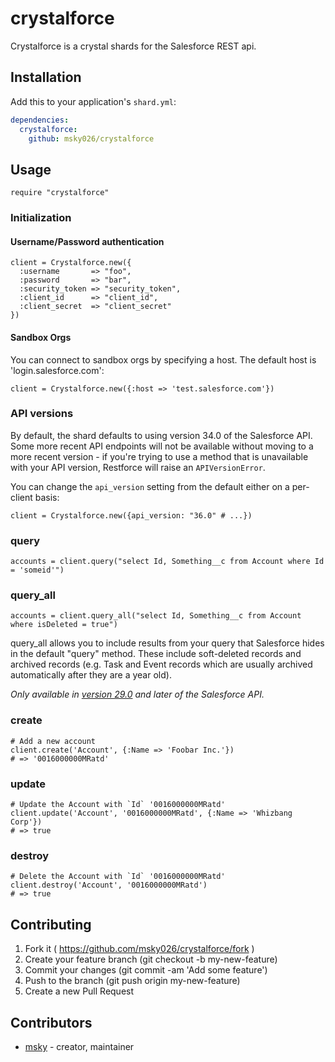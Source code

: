 # crystalforce

Crystalforce is a crystal shards for the Salesforce REST api.

## Installation


Add this to your application's `shard.yml`:

```yaml
dependencies:
  crystalforce:
    github: msky026/crystalforce
```


## Usage


```crystal
require "crystalforce"
```

### Initialization

#### Username/Password authentication

```crystal
client = Crystalforce.new({
  :username       => "foo",
  :password       => "bar",
  :security_token => "security_token",
  :client_id      => "client_id",
  :client_secret  => "client_secret"
})
```

#### Sandbox Orgs

You can connect to sandbox orgs by specifying a host. The default host is
'login.salesforce.com':

```crystal
client = Crystalforce.new({:host => 'test.salesforce.com'})
```

### API versions

By default, the shard defaults to using version 34.0 of the Salesforce API.
Some more recent API endpoints will not be available without moving to a more recent
version - if you're trying to use a method that is unavailable with your API version,
Restforce will raise an `APIVersionError`.

You can change the `api_version` setting from the default either on a per-client basis:

```crystal
client = Crystalforce.new({api_version: "36.0" # ...})
```

### query

```crystal
accounts = client.query("select Id, Something__c from Account where Id = 'someid'")
```

### query_all

```crystal
accounts = client.query_all("select Id, Something__c from Account where isDeleted = true")
```

query_all allows you to include results from your query that Salesforce hides in the default "query" method.  These include soft-deleted records and archived records (e.g. Task and Event records which are usually archived automatically after they are a year old).

*Only available in [version 29.0](#api-versions) and later of the Salesforce API.*

### create

```crystal
# Add a new account
client.create('Account', {:Name => 'Foobar Inc.'})
# => '0016000000MRatd'
```

### update

```crystal
# Update the Account with `Id` '0016000000MRatd'
client.update('Account', '0016000000MRatd', {:Name => 'Whizbang Corp'})
# => true
```

### destroy

```crystal
# Delete the Account with `Id` '0016000000MRatd'
client.destroy('Account', '0016000000MRatd')
# => true
```

## Contributing

1. Fork it ( https://github.com/msky026/crystalforce/fork )
2. Create your feature branch (git checkout -b my-new-feature)
3. Commit your changes (git commit -am 'Add some feature')
4. Push to the branch (git push origin my-new-feature)
5. Create a new Pull Request

## Contributors

- [msky](https://github.com/msky026) - creator, maintainer
